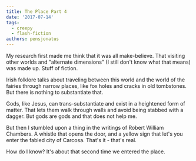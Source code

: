 ```yaml
---
title: The Place Part 4
date: '2017-07-14'
tags:
  - creepy
  - flash-fiction
authors: pensjonatus
---
```


My research first made me think that it was all make-believe. That visiting
other worlds and "alternate dimensions" (I still don't know what that means) was
made up. Stuff of fiction.

<!-- truncate -->

Irish folklore talks about traveling between this world and the world of the
fairies through narrow places, like fox holes and cracks in old tombstones. But
there is nothing to substantiate that.

Gods, like Jesus, can trans-substantiate and exist in a heightened form of
matter. That lets them walk through walls and avoid being stabbed with a dagger.
But gods are gods and that does not help me.

But then I stumbled upon a thing in the writings of Robert William Chambers. A
whistle that opens the door, and a yellow sign that let's you enter the fabled
city of Carcosa. That's it - that's real.

How do I know? It's about that second time we entered the place.
